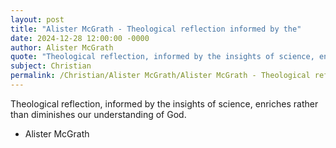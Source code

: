 ```yaml
---
layout: post
title: "Alister McGrath - Theological reflection informed by the"
date: 2024-12-28 12:00:00 -0000
author: Alister McGrath
quote: "Theological reflection, informed by the insights of science, enriches rather than diminishes our understanding of God."
subject: Christian
permalink: /Christian/Alister McGrath/Alister McGrath - Theological reflection informed by the
---
```


Theological reflection, informed by the insights of science, enriches rather than diminishes our understanding of God.

- Alister McGrath

